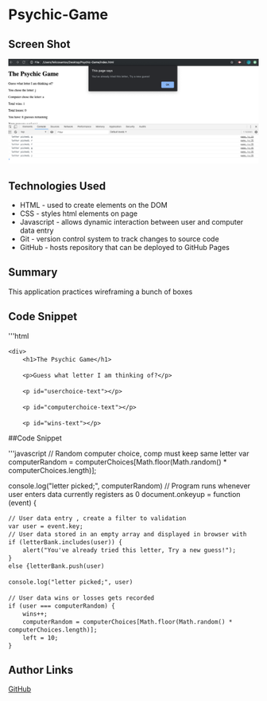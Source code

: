 # Psychic-Game


## Screen Shot
<img src="assets/css/psychicScreenshot.png" alt="screenshot">

## Technologies Used
- HTML - used to create elements on the DOM
- CSS - styles html elements on page
- Javascript - allows dynamic interaction between user and computer data entry
- Git - version control system to track changes to source code
- GitHub - hosts repository that can be deployed to GitHub Pages

## Summary
This application practices wireframing a bunch of boxes

## Code Snippet
'''html

<html lang="en">

<head>
    <meta charset="UTF-8">
    <meta name="viewport" content="width=device-width, initial-scale=1.0">
    <meta http-equiv="X-UA-Compatible" content="ie=edge">
    <title>Psychic-Game</title>

</head>

<body>

    <div>
        <h1>The Psychic Game</h1>

        <p>Guess what letter I am thinking of?</p>

        <p id="userchoice-text"></p>

        <p id="computerchoice-text"></p>

        <p id="wins-text"></p>
##Code Snippet

'''javascript
// Random computer choice, comp must keep same letter
var computerRandom = computerChoices[Math.floor(Math.random() * computerChoices.length)];

console.log("letter picked;", computerRandom)
// Program runs whenever user enters data currently registers as 0
document.onkeyup = function (event) {

    // User data entry , create a filter to validation
    var user = event.key;
    // User data stored in an empty array and displayed in browser with 
    if (letterBank.includes(user)) {
        alert("You've already tried this letter, Try a new guess!");
    }
    else {letterBank.push(user)

    console.log("letter picked;", user)

    // User data wins or losses gets recorded 
    if (user === computerRandom) {
        wins++;
        computerRandom = computerChoices[Math.floor(Math.random() * computerChoices.length)];
        left = 10;
    }
## Author Links
[GitHub](https://github.com/flexsant)